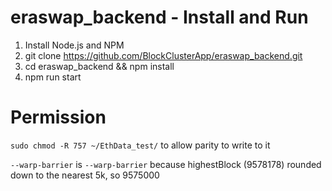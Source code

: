 # eraswap_backend - Install and Run

1. Install Node.js and NPM
3. git clone https://github.com/BlockClusterApp/eraswap_backend.git
4. cd eraswap_backend && npm install
5. npm run start

# Permission

`sudo chmod -R 757 ~/EthData_test/` to allow parity to write to it

`--warp-barrier` is `--warp-barrier` because highestBlock (9578178) rounded down to the nearest 5k, so 9575000
